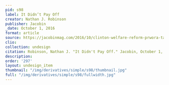 ```yaml
---
pid: s98
label: It Didn’t Pay Off
creator: Nathan J. Robinson
publisher: Jacobin
_date: October 1, 2016
format: article
source: https://jacobinmag.com/2016/10/clinton-welfare-reform-prwora-tanf-lillie-harden
clio:
collection: undesign
citation: Robinson, Nathan J. "It Didn't Pay Off." Jacobin, October 1, 2016, https://jacobinmag.com/2016/10/clinton-welfare-reform-prwora-tanf-lillie-harden.
description:
order: '297'
layout: undesign_item
thumbnail: "/img/derivatives/simple/s98/thumbnail.jpg"
full: "/img/derivatives/simple/s98/fullwidth.jpg"
---
```

